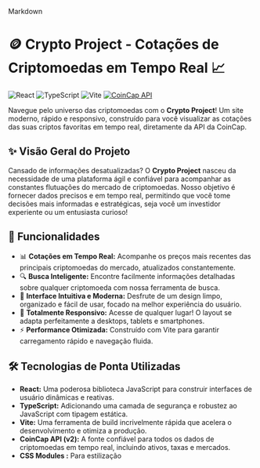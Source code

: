 

Markdown

# 🪙 Crypto Project - Cotações de Criptomoedas em Tempo Real 📈

![React](https://img.shields.io/badge/React-20232A?style=for-the-badge&logo=react&logoColor=61DAFB)
![TypeScript](https://img.shields.io/badge/TypeScript-007ACC?style=for-the-badge&logo=typescript&logoColor=white)
![Vite](https://img.shields.io/badge/Vite-646CFF?style=for-the-badge&logo=vite&logoColor=white)
[![CoinCap API](https://img.shields.io/badge/API-CoinCap-brightgreen?style=for-the-badge)](https://docs.coincap.io/)

Navegue pelo universo das criptomoedas com o **Crypto Project**! Um site moderno, rápido e responsivo, construído para você visualizar as cotações das suas criptos favoritas em tempo real, diretamente da API da CoinCap.

## ✨ Visão Geral do Projeto

Cansado de informações desatualizadas? O **Crypto Project** nasceu da necessidade de uma plataforma ágil e confiável para acompanhar as constantes flutuações do mercado de criptomoedas. Nosso objetivo é fornecer dados precisos e em tempo real, permitindo que você tome decisões mais informadas e estratégicas, seja você um investidor experiente ou um entusiasta curioso!

## 🚀 Funcionalidades

* 📊 **Cotações em Tempo Real:** Acompanhe os preços mais recentes das principais criptomoedas do mercado, atualizados constantemente.
* 🔍 **Busca Inteligente:** Encontre facilmente informações detalhadas sobre qualquer criptomoeda com nossa ferramenta de busca.
* 🎨 **Interface Intuitiva e Moderna:** Desfrute de um design limpo, organizado e fácil de usar, focado na melhor experiência do usuário.
* 📱 **Totalmente Responsivo:** Acesse de qualquer lugar! O layout se adapta perfeitamente a desktops, tablets e smartphones.
* ⚡ **Performance Otimizada:** Construído com Vite para garantir carregamento rápido e navegação fluida.

## 🛠️ Tecnologias de Ponta Utilizadas

* **React:** Uma poderosa biblioteca JavaScript para construir interfaces de usuário dinâmicas e reativas.
* **TypeScript:** Adicionando uma camada de segurança e robustez ao JavaScript com tipagem estática.
* **Vite:** Uma ferramenta de build incrivelmente rápida que acelera o desenvolvimento e otimiza a produção.
* **CoinCap API (v2):** A fonte confiável para todos os dados de criptomoedas em tempo real, incluindo ativos, taxas e mercados.
* **CSS Modules :** Para estilização
